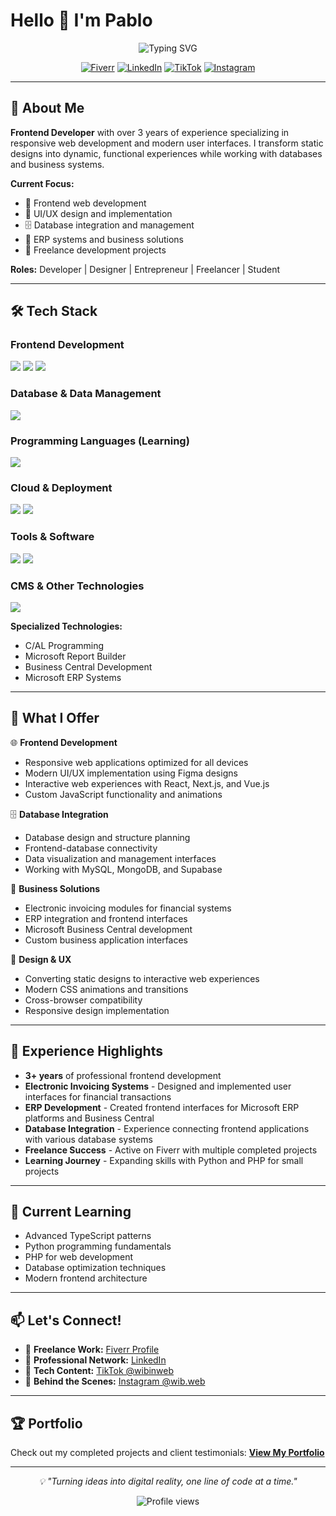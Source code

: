 # Hello 👋 I'm Pablo

<p align="center">
  <img src="https://readme-typing-svg.herokuapp.com?font=Fira+Code&pause=1000&color=36BCF7&center=true&vCenter=true&width=435&lines=Software+Developer;Full+Stack+Engineer;UI%2FUX+Enthusiast;Problem+Solver" alt="Typing SVG" />
</p>

<p align="center">
  <a href="https://es.fiverr.com/pablonietop"><img src="https://img.shields.io/badge/fiverr-1DBF73?style=for-the-badge&logo=fiverr&logoColor=white" alt="Fiverr"/></a>
  <a href="https://www.linkedin.com/in/pablo-nieto-perez-39a530292/"><img src="https://img.shields.io/badge/LinkedIn-0077B5?style=for-the-badge&logo=linkedin&logoColor=white" alt="LinkedIn"/></a>
  <a href="https://www.tiktok.com/search?q=wibinweb"><img src="https://img.shields.io/badge/TikTok-000000?style=for-the-badge&logo=tiktok&logoColor=white" alt="TikTok"/></a>
  <a href="https://www.instagram.com/wib.web/"><img src="https://img.shields.io/badge/Instagram-E4405F?style=for-the-badge&logo=instagram&logoColor=white" alt="Instagram"/></a>
</p>

---

## 🚀 About Me

**Frontend Developer** with over 3 years of experience specializing in responsive web development and modern user interfaces. I transform static designs into dynamic, functional experiences while working with databases and business systems.

**Current Focus:**
- 🎯 Frontend web development
- 🎨 UI/UX design and implementation
- 🗄️ Database integration and management
- 💼 ERP systems and business solutions
- 🚀 Freelance development projects

**Roles:** Developer | Designer | Entrepreneur | Freelancer | Student

---

## 🛠️ Tech Stack

### Frontend Development
<p>
  <img src="https://skillicons.dev/icons?i=html,css,sass,tailwind,bootstrap" />
  <img src="https://skillicons.dev/icons?i=js,ts,react,nextjs,vue" />
  <img src="https://skillicons.dev/icons?i=jquery" />
</p>

### Database & Data Management
<p>
  <img src="https://skillicons.dev/icons?i=mysql,mongodb,supabase" />
</p>

### Programming Languages (Learning)
<p>
  <img src="https://skillicons.dev/icons?i=python,php,java" />
</p>

### Cloud & Deployment
<p>
  <img src="https://skillicons.dev/icons?i=vercel,git,github" />
  <img src="https://skillicons.dev/icons?i=windows" />
</p>

### Tools & Software
<p>
  <img src="https://skillicons.dev/icons?i=vscode,sublime,figma,ps" />
  <img src="https://skillicons.dev/icons?i=postman,notion" />
</p>

### CMS & Other Technologies
<p>
  <img src="https://skillicons.dev/icons?i=wordpress" />
</p>

**Specialized Technologies:**
- C/AL Programming
- Microsoft Report Builder
- Business Central Development
- Microsoft ERP Systems

---

## 💼 What I Offer

🌐 **Frontend Development**
- Responsive web applications optimized for all devices
- Modern UI/UX implementation using Figma designs
- Interactive web experiences with React, Next.js, and Vue.js
- Custom JavaScript functionality and animations

🗄️ **Database Integration**
- Database design and structure planning
- Frontend-database connectivity
- Data visualization and management interfaces
- Working with MySQL, MongoDB, and Supabase

🏢 **Business Solutions**
- Electronic invoicing modules for financial systems
- ERP integration and frontend interfaces
- Microsoft Business Central development
- Custom business application interfaces

🎨 **Design & UX**
- Converting static designs to interactive web experiences
- Modern CSS animations and transitions
- Cross-browser compatibility
- Responsive design implementation

---

## 🌟 Experience Highlights

- **3+ years** of professional frontend development
- **Electronic Invoicing Systems** - Designed and implemented user interfaces for financial transactions
- **ERP Development** - Created frontend interfaces for Microsoft ERP platforms and Business Central
- **Database Integration** - Experience connecting frontend applications with various database systems
- **Freelance Success** - Active on Fiverr with multiple completed projects
- **Learning Journey** - Expanding skills with Python and PHP for small projects

---

## 🎯 Current Learning

- Advanced TypeScript patterns
- Python programming fundamentals
- PHP for web development
- Database optimization techniques
- Modern frontend architecture

---

## 📫 Let's Connect!

- 💼 **Freelance Work:** [Fiverr Profile](https://es.fiverr.com/pablonietop)
- 🔗 **Professional Network:** [LinkedIn](https://www.linkedin.com/in/pablo-nieto-perez-39a530292/)
- 🎥 **Tech Content:** [TikTok @wibinweb](https://www.tiktok.com/search?q=wibinweb)
- 📸 **Behind the Scenes:** [Instagram @wib.web](https://www.instagram.com/wib.web/)

---

## 🏆 Portfolio

Check out my completed projects and client testimonials:
**[View My Portfolio](https://www.fiverr.com/users/pablonietop/portfolio?roleIds=)**

---

<p align="center">
  <i>💡 "Turning ideas into digital reality, one line of code at a time."</i>
</p>

<p align="center">
  <img src="https://komarev.com/ghpvc/?username=YOUR_GITHUB_USERNAME&color=blueviolet&style=flat-square&label=Profile+Views" alt="Profile views" />
</p>
